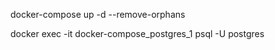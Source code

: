 docker-compose up -d --remove-orphans

docker exec -it  docker-compose_postgres_1 psql -U postgres


